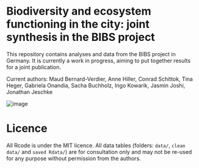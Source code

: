 # Biodiversity and ecosystem functioning in the city: joint synthesis in the BIBS project

This repository contains analyses and data from the BIBS project in Germany.
It is currently a work in progress, aiming to put together results for a joint publication.

Current authors:
Maud Bernard-Verdier, Anne Hiller, Conrad Schittok, Tina Heger, Gabriela Onandia, Sacha Buchholz, Ingo Kowarik, Jasmin Joshi, Jonathan Jeschke

![image](https://user-images.githubusercontent.com/6454302/117579706-62247f80-b0f4-11eb-9d09-3494265787fd.jpg)

# Licence


All Rcode is under the MIT licence.
All data tables (folders: `data/`, `clean data/` and `saved Rdata/`) are for consultation only and may not be re-used for any purpose without permission from the authors.

